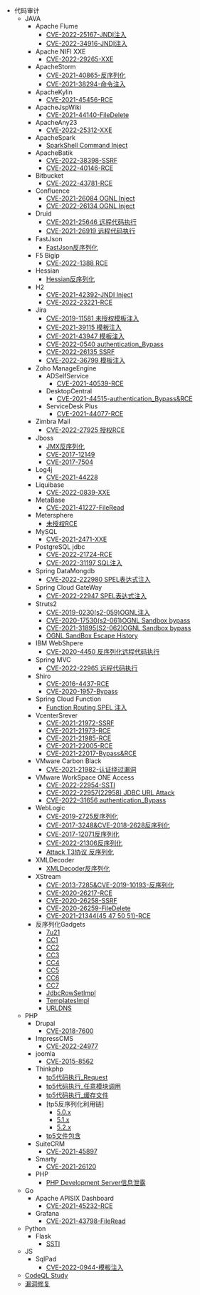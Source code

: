- 代码审计
  - JAVA
    - Apache Flume
      - [CVE-2022-25167-JNDI注入](./Java/Apache%20Flume/CVE-2022-25167/CVE-2022-25167.md)
      - [CVE-2022-34916-JNDI注入](./Java/Apache%20Flume/CVE-2022-34916/CVE-2022-34916.md)
    - Apache NIFI XXE
      - [CVE-2022-29265-XXE](./Java/Apache%20Nifi/CVE-2022-29265/CVE-2022-29265.md)
    - ApacheStorm
      - [CVE-2021-40865-反序列化](./Java/ApacheStorm/CVE-2021-40865/CVE-2021-40865.md)
      - [CVE-2021-38294-命令注入](./Java/ApacheStorm/CVE-2021-38294/CVE-2021-38294.md)
    - ApacheKylin
      - [CVE-2021-45456-RCE](./Java/ApacheKylin/CVE-2021-45456/CVE-2021-45456.md)
    - ApacheJspWiki
      - [CVE-2021-44140-FileDelete](./Java/ApacheJspWiki/CVE-2021-44140/CVE-2021-44140.md)
    - ApacheAny23
      - [CVE-2022-25312-XXE](./Java/ApacheAny23/CVE-2022-25312/CVE-2022-25312.md)
    - ApacheSpark
      - [SparkShell Command Inject](./Java/ApacheSpark/SparkShell%20Commd%20Inject/SparkShell%20Commd%20Inject.md)
    - ApacheBatik
      - [CVE-2022-38398-SSRF](./Java/Apache%20Batik/CVE-2022-38398/CVE-2022-38398.md)
      - [CVE-2022-40146-RCE](./Java/Apache%20Batik/CVE-2022-40146/CVE-2022-40146.md)
    - Bitbucket 
      - [CVE-2022-43781-RCE](./Java/Bitbucket/CVE-2022%E2%80%9343781/CVE-2022%E2%80%9343781.md)
    - Confluence
      - [CVE-2021-26084 OGNL Inject](./Java/Confluence/CVE-2021-26084/CVE-2021-26084.md)
      - [CVE-2022-26134 OGNL Inject](./Java/Confluence/CVE-2022-26134/CVE-2022-26134.md)
    - Druid
      - [CVE-2021-25646 远程代码执行](./Java/ApacheDruid/CVE-2021-25646/CVE-2021-25646.md)
      - [CVE-2021-26919 远程代码执行](./Java/ApacheDruid/CVE-2021-26919/CVE-2021-26919.md)
    - FastJson
      - [FastJson反序列化](./Java/FastJson/FastJson反序列化.md)
    - F5 Bigip
      - [CVE-2022-1388 RCE](./Java/F5%20BigIP/CVE-2022-1388/CVE-2022-1388.md)
    - Hessian
      - [Hessian反序列化](./Java/Hessian/Hessian反序列化/Hessian反序列化.md)
    - H2
      - [CVE-2021-42392-JNDI Inject](./Java/H2/CVE-2021-42392/CVE-2021-42392.md)
      - [CVE-2022-23221-RCE](./Java/H2/CVE-2022-23221/CVE-2022-23221.md)
    - Jira
      - [CVE-2019-11581 未授权模板注入](./Java/Jira/CVE-2019-11581-%E6%9C%AA%E6%8E%88%E6%9D%83SSTI/CVE-2019-11581%20%E6%9C%AA%E6%8E%88%E6%9D%83%E6%A8%A1%E6%9D%BF%E6%B3%A8%E5%85%A5.md)
      - [CVE-2021-39115 模板注入](./Java/jira/CVE-2021-39115-模板注入/CVE-2021-39115-模板注入.md)
      - [CVE-2021-43947 模板注入](./Java/jira/CVE-2021-43947-%E6%A8%A1%E6%9D%BF%E6%B3%A8%E5%85%A5/CVE-2021-43947-%E6%A8%A1%E6%9D%BF%E6%B3%A8%E5%85%A5.md)
      - [CVE-2022-0540 authentication_Bypass](./Java/Jira/CVE-2022-0540-AuthenticationBypass/CVE-2022-0540.md)
      - [CVE-2022-26135 SSRF](./Java/jira/CVE-2022-26135-SSRF/CVE-2022-26135.md)
      - [CVE-2022-36799 模板注入](./Java/Jira/CVE-2022-36799-%E6%A8%A1%E6%9D%BF%E6%B3%A8%E5%85%A5/CVE-2022-36799.md)
    - Zoho ManageEngine 
      - ADSelfService
        - [CVE-2021-40539-RCE](./Java/Zoho%20ManageEngine/ADSelfService/CVE-2021-40539-%E6%9C%AA%E6%8E%88%E6%9D%83%E8%BF%9C%E7%A8%8B%E5%91%BD%E4%BB%A4%E6%89%A7%E8%A1%8C/CVE-2021-40539-%E6%9C%AA%E6%8E%88%E6%9D%83%E8%BF%9C%E7%A8%8B%E5%91%BD%E4%BB%A4%E6%89%A7%E8%A1%8C.md)
      - DesktopCentral
        - [CVE-2021-44515-authentication_Bypass&RCE](./JAVA/Zoho%20ManageEngine/DesktopCentral/CVE-2021-44515/CVE-2021-44515.md)
      - ServiceDesk Plus
        - [CVE-2021-44077-RCE](./Java/Zoho%20ManageEngine/ServiceDesk%20Plus/CVE-2021-44077/CVE-2021-44077-RCE.md)
    - Zimbra Mail
      - [CVE-2022-27925 授权RCE](./Java/Zimbra/CVE-2022-27925/CVE-2022-27925.md)
    - Jboss
      - [JMX反序列化](./Java/Jboss/JMX反序列化/JMX反序列化.md)
      - [CVE-2017-12149](./Java/Jboss/CVE-2017-12149%E5%8F%8D%E5%BA%8F%E5%88%97%E5%8C%96/CVE-2017-12149.md)
      - [CVE-2017-7504](./Java/Jboss/CVE-2017-7504%E5%8F%8D%E5%BA%8F%E5%88%97%E5%8C%96/CVE-2017-7504.md)
    - Log4j
      - [CVE-2021-44228](./Java/Log4j/CVE-2021-44228-%E8%BF%9C%E7%A8%8B%E4%BB%A3%E7%A0%81%E6%89%A7%E8%A1%8C/CVE-2021-44228-%E8%BF%9C%E7%A8%8B%E4%BB%A3%E7%A0%81%E6%89%A7%E8%A1%8C.md)
    - Liquibase
      - [CVE-2022-0839-XXE](./Java/Liquibase/CVE-2022-0839/CVE-2022-0839.md)
    - MetaBase
      - [CVE-2021-41227-FileRead](./Java/MetaBase/CVE-2021-41227-%E4%BB%BB%E6%84%8F%E6%96%87%E4%BB%B6%E8%AF%BB%E5%8F%96/CVE-2021-41277-%E4%BB%BB%E6%84%8F%E6%96%87%E4%BB%B6%E8%AF%BB%E5%8F%96.md)
    - Metersphere
      - [未授权RCE](./Java/Metersphere/远程代码执行/Metersphere%20远程代码执行.md)
    - MySQL
      - [CVE-2021-2471-XXE](./Java/Mysql/CVE-2021-2471/CVE-2021-2471.md)
    - PostgreSQL jdbc
      - [CVE-2022-21724-RCE](./Java/PosetgreSQL/CVE-2022-21724/CVE-2022-21724.md)
      - [CVE-2022-31197 SQL注入](./Java/PosetgreSQL/CVE-2022-31197/CVE-2022-31197.md)
    - Spring DataMongdb
      - [CVE-2022-222980 SPEL表达式注入](./Java/SpringDataMongodb/CVE-2022-22980/CVE-2022-22980.md)
    - Spring Cloud GateWay
      - [CVE-2022-22947 SPEL表达式注入](./Java/Spring%20Cloud%20GateWay/CVE-2022-22947/CVE-2022-22947.md)
    - Struts2
      - [CVE-2019-0230(s2-059)OGNL注入](./Java/Struts2/CVE-2019-0230(s2-059)/cve-2019-0230(s2-059).md)
      - [CVE-2020-17530(s2-061)OGNL Sandbox bypass](./Java/Struts2/CVE-2020-17530(s2-061)/CVE-2020-17530(s2-061).md)
      - [CVE-2021-31895(S2-062)OGNL Sandbox bypass](./Java/Struts2/CVE-2021-31805(s2-062)/CVE-2021-31805(s2-062).md)
      - [OGNL SandBox Escape History](./Java/Struts2/Ognl%E6%B2%99%E7%9B%92%E9%80%83%E9%80%B8/Ognl%E6%B2%99%E7%9B%92%E9%80%83%E9%80%B8.md)
    - IBM WebShpere
      - [CVE-2020-4450 反序列化远程代码执行](./Java/IBM%20WebSphere/CVE-2020-4450/CVE-2020-4450.md)
    - Spring MVC
      - [CVE-2022-22965 远程代码执行](./Java/SpringFramework/CVE-2022-22965/CVE-2022-22965.md)
    - Shiro
      - [CVE-2016-4437-RCE](./Java/shiro/Shiro1.2.4-CVE-2016-4437.md)
      - [CVE-2020-1957-Bypass](./Java/shiro/Shiro-CVE-2020-1957.md)
    - Spring Cloud Function
      - [Function Routing SPEL 注入](./Java/SpringCloudFunction/Function%20Routing%20SPEL%20Inject/SpelInject.md)
    - VcenterSrever
      - [CVE-2021-21972-SSRF](./JAVA/Vcenter/CVE-2021-21972/CVE-2021-21972.md)
      - [CVE-2021-21973-RCE](./Java/Vcenter/CVE-2021-21973/CVE-2021-21973.md)
      - [CVE-2021-21985-RCE](./Java/Vcenter/CVE-2021-21985/CVE-2021-21985.md)
      - [CVE-2021-22005-RCE](./Java/Vcenter/CVE-2021-22005/CVE-2021-22005.md)
      - [CVE-2021-22017-Bypass&RCE](./Java/Vcenter/CVE-2021-22017/CVE-2021-22017.md)
    - VMware Carbon Black
      - [CVE-2021-21982-认证绕过漏洞](./Java/VMware%20Carbon%20Black/CVE-2021-21982/CVE-2021-21982.md)
    - VMware WorkSpace ONE Access
      - [CVE-2022-22954-SSTI](./Java/VMware%20Workspace%20One%20Acess/CVE-2022-22954/CVE-2022-22954.md)
      - [CVE-2022-22957(22958) JDBC URL Attack](./Java/VMware%20Workspace%20One%20Acess/CVE-2022-22957(22958)/CVE-2022-22957(22958).md)
      - [CVE-2022–31656 authentication_Bypass](./Java/VMware%20Workspace%20One%20Acess/CVE-2022%E2%80%9331656/CVE-2022%E2%80%9331656.md)
    - WebLogic
      - [CVE-2019-2725反序列化](./Java/Weblogic/CVE-2019-2725%E5%8F%8D%E5%BA%8F%E5%88%97%E5%8C%96/CVE-2019-2725-%E5%8F%8D%E5%BA%8F%E5%88%97%E5%8C%96.md)
      - [CVE-2017-3248&CVE-2018-2628反序列化](./Java/Weblogic/CVE-2017-3248%26CVE-2018-2628%E5%8F%8D%E5%BA%8F%E5%88%97%E5%8C%96/CVE-2017-3248%26CVE-2018-2628-%E5%8F%8D%E5%BA%8F%E5%88%97%E5%8C%96.md)
      - [CVE-2017-12071反序列化](./Java/Weblogic/CVE-2017-12071%E5%8F%8D%E5%BA%8F%E5%88%97%E5%8C%96/CVE-2017-12071-%E5%8F%8D%E5%BA%8F%E5%88%97%E5%8C%96.md)
      - [CVE-2022-21306反序列化](./Java/Weblogic/CVE-2022-21306%E5%8F%8D%E5%BA%8F%E5%88%97%E5%8C%96/CVE-2022-21306%20%E5%8F%8D%E5%BA%8F%E5%88%97%E5%8C%96.md)
      - [Attack T3协议 反序列化](./Java/Weblogic/Attack%20T3协议%20反序列化/Attack%20T3协议%20反序列化Attack%20T3协议%20反序列化.md)
    - XMLDecoder
      - [XMLDecoder反序列化](./Java/XMLDecoder/XMLDecoder%E5%8F%8D%E5%BA%8F%E5%88%97%E5%8C%96.md)
    - XStream
      - [CVE-2013-7285&CVE-2019-10193-反序列化](./Java/XStream/CVE-2013-7285%26CVE-2019-10193-%E5%8F%8D%E5%BA%8F%E5%88%97%E5%8C%96/Xstream-CVE-2013-7285反序列化.md)
      - [CVE-2020-26217-RCE](./Java/XStream/CVE-2020-26217-%E8%BF%9C%E7%A8%8B%E4%BB%A3%E7%A0%81%E6%89%A7%E8%A1%8C/CVE-2020-26217-%E8%BF%9C%E7%A8%8B%E4%BB%A3%E7%A0%81%E6%89%A7%E8%A1%8C.md)
      - [CVE-2020-26258-SSRF](./Java/XStream/CVE-2020-26258-SSRF/CVE-2020-26258-SSRF.md)
      - [CVE-2020-26259-FileDelete](./Java/XStream/CVE-2020-26259-%E4%BB%BB%E6%84%8F%E6%96%87%E4%BB%B6%E5%88%A0%E9%99%A4/CVE-2020-26259-%E4%BB%BB%E6%84%8F%E6%96%87%E4%BB%B6%E5%88%A0%E9%99%A4.md)
      - [CVE-2021-21344(45 47 50 51)-RCE](./Java/XStream/cve-CVE-2021-21344(45%2047%2050%2051)-远程代码执行/CVE-2021-21344-远程代码执行.md)
    - 反序列化Gadgets
      - [7u21](./Java/Gadgets/7u21/7u21.md)
      - [CC1](./Java/Gadgets/CC1/CC1.md)
      - [CC2](./Java/Gadgets/CC2/CC2.md)
      - [CC3](./Java/Gadgets/CC2/CC3.md)
      - [CC4](./Java/Gadgets/CC2/CC4.md)
      - [CC5](./Java/Gadgets/CC2/CC5.md)
      - [CC6](./Java/Gadgets/CC2/CC6.md)
      - [CC7](./Java/Gadgets/CC2/CC7.md)
      - [JdbcRowSetImpl](./Java/Gadgets/JdbcRowSetImpl/JdbcRowSetImpl.md)
      - [TemplatesImpl](./Java/Gadgets/TemplatesImpl/TemplatesImpl.md)
      - [URLDNS](./Java/Gadgets/URLDNS/URLDNS.md)
  - PHP
    - Drupal
      - [CVE-2018-7600](./php/Drupal/CVE-2018-7600.md)
    - ImpressCMS
      - [CVE-2022-24977](./php/ImpressCMS/CVE-2022-24977/CVE-2022-24977.md)
    - joomla
      - [CVE-2015-8562](./php/joomla/CVE-2015-8562-%E5%8F%8D%E5%BA%8F%E5%88%97%E5%8C%96.md)
    - Thinkphp
      - [tp5代码执行_Request](./php/thinkphp/tp5%E4%BB%A3%E7%A0%81%E6%89%A7%E8%A1%8C_Request/tp5_request.md)
      - [tp5代码执行_任意模块调用](./php/thinkphp/tp5%E4%BB%A3%E7%A0%81%E6%89%A7%E8%A1%8C_%E4%BB%BB%E6%84%8F%E6%A8%A1%E5%9D%97%E8%B0%83%E7%94%A8/tp5_callanyfuc.md)
      - [tp5代码执行_缓存文件](./php/thinkphp/tp5代码执行_缓存文件/tp5_remote_code.md)
      - [tp5反序列化利用链]
        - [5.0.x](./php/thinkphp/tp5%E5%8F%8D%E5%BA%8F%E5%88%97%E5%8C%96%E5%88%A9%E7%94%A8%E9%93%BE/tp5.0.x.md)
        - [5.1.x](./php/thinkphp/tp5%E5%8F%8D%E5%BA%8F%E5%88%97%E5%8C%96%E5%88%A9%E7%94%A8%E9%93%BE/tp5.1.x.md)
        - [5.2.x](./php/thinkphp/tp5%E5%8F%8D%E5%BA%8F%E5%88%97%E5%8C%96%E5%88%A9%E7%94%A8%E9%93%BE/tp5.2.x.md)
      - [tp5文件包含](./php/thinkphp/tp5文件包含/tp5.md)
    - SuiteCRM
      - [CVE-2021-45897](./php/SuiteCRM/CVE-2021-45897/CVE-2021-45897.md)
    - Smarty
      - [CVE-2021-26120](./php/Smarty/CVE-2021-26120/CVE-2021-26120.md)
    -  PHP
       -  [ PHP Development Server信息泄露](./php/PHP/PHP%20Development%20Server信息泄露/PHP%20Development%20Server信息泄露.md)
  - Go
    - Apache APISIX Dashboard
      - [CVE-2021-45232-RCE](./Go/Apache%20APISIX%20Dashboard/CVE-2021-45232%20%E8%BF%9C%E7%A8%8B%E4%BB%A3%E7%A0%81%E6%89%A7%E8%A1%8C/CVE-2021-45232%E8%BF%9C%E7%A8%8B%E4%BB%A3%E7%A0%81%E6%89%A7%E8%A1%8C.md)
    - Grafana
      - [CVE-2021-43798-FileRead](./Go/Grafana/CVE-2021-43798-%E4%BB%BB%E6%84%8F%E6%96%87%E4%BB%B6%E8%AF%BB%E5%8F%96/CVE-2021-43798-%E4%BB%BB%E6%84%8F%E6%96%87%E4%BB%B6%E8%AF%BB%E5%8F%96.md)
  - Python
    - Flask
      - [SSTI](./python/Flask/Flask.md)
  - JS
    - SqlPad
      - [CVE-2022-0944-模板注入](./Js/Sqlpad/CVE-2022-0944/CVE-2022-0944.md)
  - [CodeQL Study](./CodeQL/CodeQL.md)
  - [漏洞修复](./漏洞修复/Readme.md)